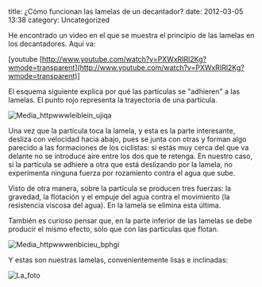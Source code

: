 title:    ¿Cómo funcionan las lamelas de un decantador?
date:     2012-03-05 13:38
category: Uncategorized

He encontrado un video en el que se muestra el principio de las lamelas
en los decantadores. Aquí va:

[youtube
[http://www.youtube.com/watch?v=PXWxRIRl2Kg?wmode=transparent](http://www.youtube.com/watch?v=PXWxRIRl2Kg?wmode=transparent)]

El esquema siguiente explica por qué las partículas se "adhieren" a las
lamelas. El punto rojo representa la trayectoria de una partícula.

![Media\_httpwwwleiblein\_ujiqa](http://axaragua.files.wordpress.com/2012/03/media_httpwwwleiblein_ujiqa-scaled500.jpg?w=400)

Una vez que la partícula toca la lamela, y esta es la parte interesante,
desliza con velocidad hacia abajo, pues se junta con otras y forman algo
parecido a las formaciones de los ciclistas: si estás muy cerca del que
va delante no se introduce aire entre los dos que te retenga. En nuestro
caso, si la partícula se adhiere a otra que está deslizando por la
lamela, no experimenta ninguna fuerza por rozamiento contra el agua que
sube.

Visto de otra manera, sobre la partícula se producen tres fuerzas: la
gravedad, la flotación y el empuje del agua contra el movimiento (la
resistencia viscosa del agua). En la lamela se elimina esta última.

También es curioso pensar que, en la parte inferior de las lamelas se
debe producir el mismo efecto, sólo que con las partículas que flotan.

![Media\_httpwwwenbicieu\_bphgi](http://axaragua.files.wordpress.com/2012/03/media_httpwwwenbicieu_bphgi-scaled1000.jpg?w=400)

Y estas son nuestras lamelas, convenientemente lisas e inclinadas:

![La\_foto](http://axaragua.files.wordpress.com/2012/03/la_foto-jpeg-scaled-1000.jpg?w=400)
